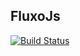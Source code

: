 FluxoJs
-------

[![Build Status](https://travis-ci.org/dgmike/fluxojs.svg?branch=master)](https://travis-ci.org/dgmike/fluxojs)
